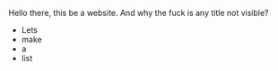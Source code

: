 <html>
  <body>
    <p>Hello there, this be a website. And why the fuck is any title not visible?</p>
    <ul>
      <li>Lets</li>
      <li>make</li>
      <li>a</li>
      <li>list</li>
    </ul>
  </body>
  </html>
  
